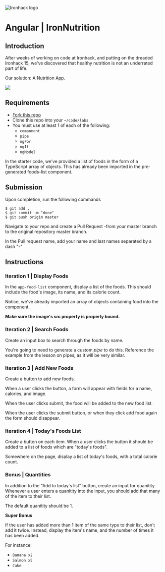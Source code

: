 ![Ironhack logo](https://i.imgur.com/1QgrNNw.png)

# Angular | IronNutrition

## Introduction

After weeks of working on code at Ironhack, and putting on the dreaded Ironhack 15, we've discovered that healthy nutrition is not an underrated part of life.

Our solution: A Nutrition App.

![](https://s3-eu-west-1.amazonaws.com/ih-materials/uploads/upload_0e106e84e22155f1d2775e37cd4aa865.gif)

## Requirements

- [Fork this repo](https://guides.github.com/activities/forking/)
- Clone this repo into your `~/code/labs`
- You must use at least 1 of each of the following:
  - `component`
  - `pipe`
  - `ngFor`
  - `ngIf`
  - `ngModel`

In the starter code, we've provided a list of foods in the form of a TypeScript array of objects. This has already been imported in the pre-generated foods-list component.

## Submission

Upon completion, run the following commands
```
$ git add .
$ git commit -m "done"
$ git push origin master
```
Navigate to your repo and create a Pull Request -from your master branch to the original repository master branch.

In the Pull request name, add your name and last names separated by a dash "-"

## Instructions

### Iteration 1 | Display Foods

In the `app-food-list` component, display a list of the foods. This should include the food's image, its name, and its calorie count.

Notice, we've already imported an array of objects containing food into the component.

**Make sure the image's src property is properly bound.**

### Iteration 2 | Search Foods

Create an input box to search through the foods by name.

You're going to need to generate a custom *pipe* to do this. Reference the example from the lesson on pipes, as it will be very similar.

### Iteration 3 | Add New Foods

Create a button to add new foods.

When a user clicks the button, a form will appear with fields for a name, calories, and image.

When the user clicks submit, the food will be added to the new food list.

When the user clicks the submit button, or when they click add food again the form should disappear.

### Iteration 4 | Today's Foods List

Create a button on each item. When a user clicks the button it should be added to a list of foods which are "today's foods".

Somewhere on the page, display a list of today's foods, with a total calorie count.

### Bonus | Quantities

In addition to the "Add to today's list" button, create an input for quanitity. Whenever a user enters a quanitity into the input, you should add that many of the item to their list.

The default quanitity should be 1.

**Super Bonus**

If the user has added more than 1 item of the same type to their list, don't add it twice. Instead, display the item's name, and the number of times it has been added.

For instance:

- `Banana x2`
- `Salmon x5`
- `Cake`
